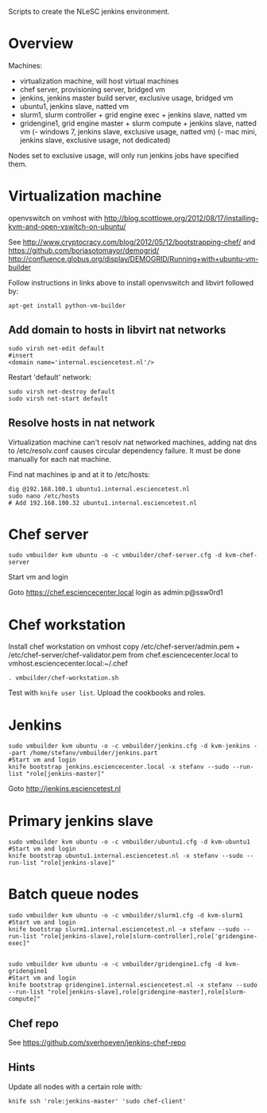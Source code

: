 Scripts to create the NLeSC jenkins environment.

Overview
========

Machines:
- virtualization machine, will host virtual machines
- chef server, provisioning server, bridged vm
- jenkins, jenkins master build server, exclusive usage, bridged vm
- ubuntu1, jenkins slave, natted vm
- slurm1, slurm controller + grid engine exec + jenkins slave, natted vm
- gridengine1, grid engine master + slurm compute + jenkins slave, natted vm
(- windows 7, jenkins slave, exclusive usage, natted vm)
(- mac mini, jenkins slave, exclusive usage, not dedicated)

Nodes set to exclusive usage, will only run jenkins jobs have specified them.

Virtualization machine
======================

openvswitch on vmhost with http://blog.scottlowe.org/2012/08/17/installing-kvm-and-open-vswitch-on-ubuntu/

See http://www.cryptocracy.com/blog/2012/05/12/bootstrapping-chef/ and https://github.com/borjasotomayor/demogrid/ http://confluence.globus.org/display/DEMOGRID/Running+with+ubuntu-vm-builder

Follow instructions in links above to install openvswitch and libvirt followed by:

    apt-get install python-vm-builder


Add domain to hosts in libvirt nat networks
-------------------------------------------

    sudo virsh net-edit default
    #insert
    <domain name='internal.esciencetest.nl'/>    
    
Restart 'default' network:    

    sudo virsh net-destroy default
    sudo virsh net-start default

Resolve hosts in nat network
----------------------------

Virtualization machine can't resolv nat networked machines, adding nat dns to /etc/resolv.conf causes circular dependency failure.
It must be done manually for each nat machine.

Find nat machines ip and at it to /etc/hosts:

    dig @192.168.100.1 ubuntu1.internal.esciencetest.nl
    sudo nano /etc/hosts
    # Add 192.168.100.32 ubuntu1.internal.esciencetest.nl

Chef server
===========

    sudo vmbuilder kvm ubuntu -o -c vmbuilder/chef-server.cfg -d kvm-chef-server

Start vm and login

Goto https://chef.esciencecenter.local login as admin:p@ssw0rd1

Chef workstation
================

Install chef workstation on vmhost
copy /etc/chef-server/admin.pem + /etc/chef-server/chef-validator.pem from chef.esciencecenter.local to vmhost.esciencecenter.local:~/.chef
  
    . vmbuilder/chef-workstation.sh


Test with `knife user list`.
Upload the cookbooks and roles.

Jenkins
=======

    sudo vmbuilder kvm ubuntu -o -c vmbuilder/jenkins.cfg -d kvm-jenkins --part /home/stefanv/vmbuilder/jenkins.part
    #Start vm and login
    knife bootstrap jenkins.esciencecenter.local -x stefanv --sudo --run-list "role[jenkins-master]"

Goto http://jenkins.esciencetest.nl

Primary jenkins slave
=====================

    sudo vmbuilder kvm ubuntu -o -c vmbuilder/ubuntu1.cfg -d kvm-ubuntu1
    #Start vm and login
    knife bootstrap ubuntu1.internal.esciencetest.nl -x stefanv --sudo --run-list "role[jenkins-slave]"

Batch queue nodes
=================

    sudo vmbuilder kvm ubuntu -o -c vmbuilder/slurm1.cfg -d kvm-slurm1
    #Start vm and login
    knife bootstrap slurm1.internal.esciencetest.nl -x stefanv --sudo --run-list "role[jenkins-slave],role[slurm-controller],role['gridengine-exec]"


    sudo vmbuilder kvm ubuntu -o -c vmbuilder/gridengine1.cfg -d kvm-gridengine1
    #Start vm and login
    knife bootstrap gridengine1.internal.esciencetest.nl -x stefanv --sudo --run-list "role[jenkins-slave],role[gridengine-master],role[slurm-compute]"

Chef repo
---------

See https://github.com/sverhoeven/jenkins-chef-repo

Hints
-----

Update all nodes with a certain role with:
   
    knife ssh 'role:jenkins-master' 'sudo chef-client'



